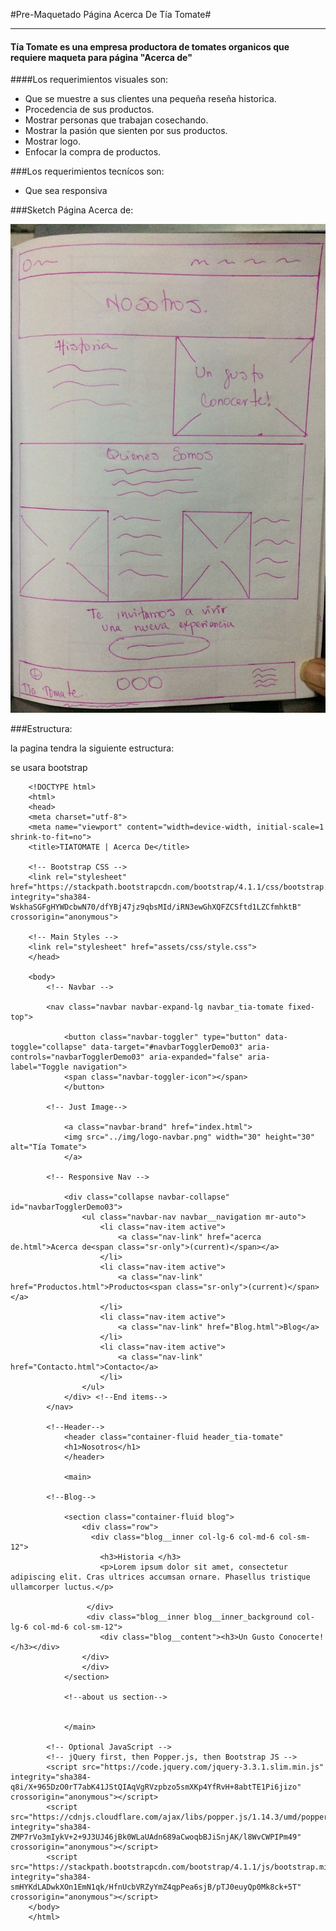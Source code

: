 #Pre-Maquetado Página Acerca De Tía Tomate#
____

#### Tía Tomate es una empresa productora de tomates organicos que requiere maqueta para página "Acerca de"


####Los requerimientos visuales son:

- Que se muestre a sus clientes una pequeña reseña historica.
- Procedencia de sus productos.
- Mostrar personas que trabajan cosechando.
- Mostrar la pasión que sienten por sus productos.
- Mostrar logo.
- Enfocar la compra de productos.

###Los requerimientos tecnícos son:

- Que sea responsiva
 
###Sketch Página Acerca de:


![Acerca de](assets/img/maqueta-acerca-de.jpeg)

###Estructura:

la pagina tendra la siguiente estructura:

se usara bootstrap





		<!DOCTYPE html>
		<html>
		<head>
		<meta charset="utf-8">
		<meta name="viewport" content="width=device-width, initial-scale=1 shrink-to-fit=no">
		<title>TIATOMATE | Acerca De</title>
	
		<!-- Bootstrap CSS -->
    	<link rel="stylesheet" href="https://stackpath.bootstrapcdn.com/bootstrap/4.1.1/css/bootstrap.min.css" integrity="sha384-WskhaSGFgHYWDcbwN70/dfYBj47jz9qbsMId/iRN3ewGhXQFZCSftd1LZCfmhktB" crossorigin="anonymous">

		<!-- Main Styles -->
		<link rel="stylesheet" href="assets/css/style.css">
		</head>

		<body>
			<!-- Navbar -->
			
			<nav class="navbar navbar-expand-lg navbar_tia-tomate fixed-top">
			
				<button class="navbar-toggler" type="button" data-toggle="collapse" data-target="#navbarTogglerDemo03" aria-controls="navbarTogglerDemo03" aria-expanded="false" aria-label="Toggle navigation">
				<span class="navbar-toggler-icon"></span>
				</button>

			<!-- Just Image-->

				<a class="navbar-brand" href="index.html">
    			<img src="../img/logo-navbar.png" width="30" height="30" alt="Tía Tomate">
				</a>
				
			<!-- Responsive Nav -->

				<div class="collapse navbar-collapse" id="navbarTogglerDemo03">
					<ul class="navbar-nav navbar__navigation mr-auto">
						<li class="nav-item active">
							<a class="nav-link" href="acerca de.html">Acerca de<span class="sr-only">(current)</span></a>
						</li>
						<li class="nav-item active">
							<a class="nav-link" href="Productos.html">Productos<span class="sr-only">(current)</span></a>
						</li>
						<li class="nav-item active">
							<a class="nav-link" href="Blog.html">Blog</a>
						</li>
						<li class="nav-item active">
							<a class="nav-link" href="Contacto.html">Contacto</a>
						</li>
					</ul>
				</div> <!--End items-->
			</nav>
			
			<!--Header-->
				<header class="container-fluid header_tia-tomate"
				<h1>Nosotros</h1>
				</header>
			
				<main>

			<!--Blog-->
			
				<section class="container-fluid blog">
				    <div class="row">
				      <div class="blog__inner col-lg-6 col-md-6 col-sm-12">
				        <h3>Historia </h3>
				        <p>Lorem ipsum dolor sit amet, consectetur adipiscing elit. Cras ultrices accumsan ornare. Phasellus tristique ullamcorper luctus.</p>
				        
				     </div>
				     <div class="blog__inner blog__inner_background col-lg-6 col-md-6 col-sm-12">
						<div class="blog__content"><h3>Un Gusto Conocerte!</h3></div>
					</div>
				    </div>
				</section>
				
				<!--about us section-->


				</main>

			<!-- Optional JavaScript -->
		    <!-- jQuery first, then Popper.js, then Bootstrap JS -->
		    <script src="https://code.jquery.com/jquery-3.3.1.slim.min.js" integrity="sha384-q8i/X+965DzO0rT7abK41JStQIAqVgRVzpbzo5smXKp4YfRvH+8abtTE1Pi6jizo" crossorigin="anonymous"></script>
		    <script src="https://cdnjs.cloudflare.com/ajax/libs/popper.js/1.14.3/umd/popper.min.js" integrity="sha384-ZMP7rVo3mIykV+2+9J3UJ46jBk0WLaUAdn689aCwoqbBJiSnjAK/l8WvCWPIPm49" crossorigin="anonymous"></script>
		    <script src="https://stackpath.bootstrapcdn.com/bootstrap/4.1.1/js/bootstrap.min.js" integrity="sha384-smHYKdLADwkXOn1EmN1qk/HfnUcbVRZyYmZ4qpPea6sjB/pTJ0euyQp0Mk8ck+5T" crossorigin="anonymous"></script>
		</body>
		</html>  


